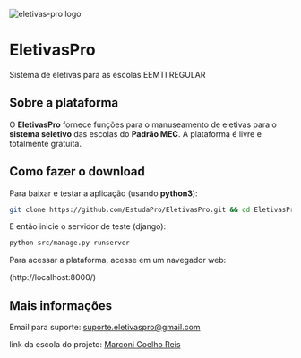 ![eletivas-pro logo](https://github.com/EstudaPro/EletivasPro/blob/master/src/home/static/img/logo.png "eletivaspro logo")

# EletivasPro
Sistema de eletivas para as escolas EEMTI REGULAR

## Sobre a plataforma
O **EletivasPro** fornece funções para o manuseamento de eletivas para o **sistema seletivo** das escolas do **Padrão MEC**.
A plataforma é livre e totalmente gratuita.


## Como fazer o download
Para baixar e testar a aplicação (usando **python3**):

```sh
git clone https://github.com/EstudaPro/EletivasPro.git && cd EletivasPro && pip install -r requeriments.py
```
E então inicie o servidor de teste (django):

```sh
python src/manage.py runserver
```

Para acessar a plataforma, acesse em um navegador web:

(http://localhost:8000/)

## Mais informações
Email para suporte: suporte.eletivaspro@gmail.com

link da escola do projeto: [Marconi Coelho Reis](https://eemtimarconicoelho.wordpress.com)
